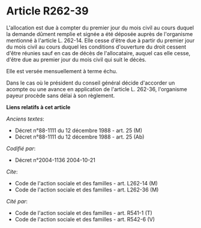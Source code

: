 # Article R262-39

L'allocation est due à compter du premier jour du mois civil au cours duquel la demande dûment remplie et signée a été
déposée auprès de l'organisme mentionné à l'article L. 262-14. Elle cesse d'être due à partir du premier jour du mois civil
au cours duquel les conditions d'ouverture du droit cessent d'être réunies sauf en cas de décès de l'allocataire, auquel cas
elle cesse, d'être due au premier jour du mois civil qui suit le décès.

Elle est versée mensuellement à terme échu.

Dans le cas où le président du conseil général décide d'accorder un acompte ou une avance en application de l'article L.
262-36, l'organisme payeur procède sans délai à son règlement.

**Liens relatifs à cet article**

_Anciens textes_:

  - Décret n°88-1111 du 12 décembre 1988 - art. 25 (M)
  - Décret n°88-1111 du 12 décembre 1988 - art. 25 (Ab)

_Codifié par_:

  - Décret n°2004-1136 2004-10-21

_Cite_:

  - Code de l'action sociale et des familles - art. L262-14 (M)
  - Code de l'action sociale et des familles - art. L262-36 (M)

_Cité par_:

  - Code de l'action sociale et des familles - art. R541-1 (T)
  - Code de l'action sociale et des familles - art. R542-6 (V)
